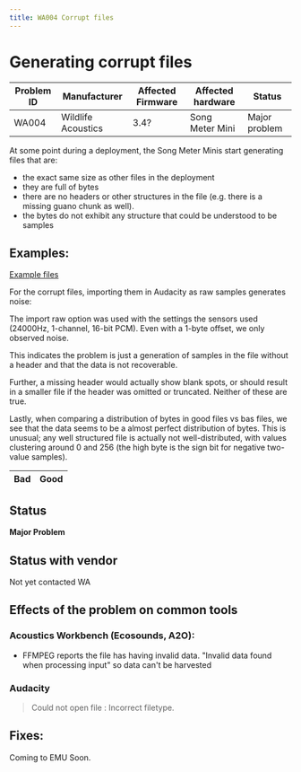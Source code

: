 ```yaml
---
title: WA004 Corrupt files
---
```


# Generating corrupt files

| Problem ID | Manufacturer       | Affected Firmware | Affected hardware | Status        |
| ---------- | ------------------ | ----------------- | ----------------- | ------------- |
| WA004      | Wildlife Acoustics | 3.4?           | Song Meter Mini   | Major problem |

At some point during a deployment, the Song Meter Minis start generating
files that are:

- the exact same size as other files in the deployment
- they are full of bytes
- there are no headers or other structures in the file (e.g. there is a missing guano chunk as well).
- the bytes do not exhibit any structure that could be understood to be samples

## Examples:

[Example files](https://connectqutedu.sharepoint.com/:f:/s/QUTEcoacousticsAnon/EkoJrb-ziFFFq1PinSdeu0sBF1wcUoQxtRXT4RgwK5KtDg?e=QF5LaQ)

For the corrupt files, importing them in Audacity as raw samples generates noise:

The import raw option was used with the settings the sensors used (24000Hz, 1-channel, 16-bit PCM).
Even with a 1-byte offset, we only observed noise.

This indicates the problem is just a generation of samples in the file without a header and that the data is not recoverable.

Further, a missing header would actually show blank spots, or should result in a smaller file if the header was omitted or truncated.
Neither of these are true.

Lastly, when comparing a distribution of bytes in good files vs bas files, we see that the data
seems to be a almost perfect distribution of bytes. This is unusual; any well structured file
is actually not well-distributed, with values clustering around 0 and 256 (the high byte is the 
sign bit for negative two-value samples).

| Bad | Good|
|-----|------|

## Status

**Major Problem**

## Status with vendor

Not yet contacted WA

## Effects of the problem on common tools

### Acoustics Workbench (Ecosounds, A2O):

- FFMPEG reports the file has having invalid data. "Invalid data found
when processing input" so data can't be harvested

### Audacity

> Could not open file <path>: Incorrect filetype.

## Fixes:

Coming to EMU Soon.
